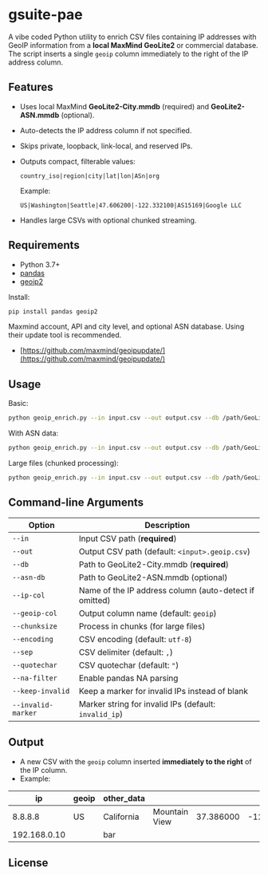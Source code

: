 # gsuite-pae

A vibe coded Python utility to enrich CSV files containing IP addresses with GeoIP information from a **local MaxMind GeoLite2** or commercial database.
The script inserts a single `geoip` column immediately to the right of the IP address column.

## Features

* Uses local MaxMind **GeoLite2-City.mmdb** (required) and **GeoLite2-ASN.mmdb** (optional).
* Auto-detects the IP address column if not specified.
* Skips private, loopback, link-local, and reserved IPs.
* Outputs compact, filterable values:

  ```
  country_iso|region|city|lat|lon|ASn|org
  ```

  Example:

  ```
  US|Washington|Seattle|47.606200|-122.332100|AS15169|Google LLC
  ```
* Handles large CSVs with optional chunked streaming.

## Requirements

* Python 3.7+
* [pandas](https://pandas.pydata.org/)
* [geoip2](https://pypi.org/project/geoip2/)

Install:

```bash
pip install pandas geoip2
```

Maxmind account, API and city level, and optional ASN database. Using their update tool is recommended.
* [https://github.com/maxmind/geoipupdate/](https://github.com/maxmind/geoipupdate/)


## Usage

Basic:

```bash
python geoip_enrich.py --in input.csv --out output.csv --db /path/GeoLite2-City.mmdb --ip-col ip
```

With ASN data:

```bash
python geoip_enrich.py --in input.csv --out output.csv --db /path/GeoLite2-City.mmdb --asn-db /path/GeoLite2-ASN.mmdb --ip-col ip
```

Large files (chunked processing):

```bash
python geoip_enrich.py --in input.csv --out output.csv --db /path/GeoLite2-City.mmdb --ip-col ip --chunksize 50000
```

## Command-line Arguments

| Option             | Description                                            |
| ------------------ | ------------------------------------------------------ |
| `--in`             | Input CSV path (**required**)                          |
| `--out`            | Output CSV path (default: `<input>.geoip.csv`)         |
| `--db`             | Path to GeoLite2-City.mmdb (**required**)              |
| `--asn-db`         | Path to GeoLite2-ASN.mmdb (optional)                   |
| `--ip-col`         | Name of the IP address column (auto-detect if omitted) |
| `--geoip-col`      | Output column name (default: `geoip`)                  |
| `--chunksize`      | Process in chunks (for large files)                    |
| `--encoding`       | CSV encoding (default: `utf-8`)                        |
| `--sep`            | CSV delimiter (default: `,`)                           |
| `--quotechar`      | CSV quotechar (default: `"`)                           |
| `--na-filter`      | Enable pandas NA parsing                               |
| `--keep-invalid`   | Keep a marker for invalid IPs instead of blank         |
| `--invalid-marker` | Marker string for invalid IPs (default: `invalid_ip`)  |

## Output

* A new CSV with the `geoip` column inserted **immediately to the right** of the IP column.
* Example:

| ip           | geoip | other\_data |               |           |             |         |            |     |
| ------------ | ----- | ----------- | ------------- | --------- | ----------- | ------- | ---------- | --- |
| 8.8.8.8      | US    | California  | Mountain View | 37.386000 | -122.083800 | AS15169 | Google LLC | foo |
| 192.168.0.10 |       | bar         |               |           |             |         |            |     |

## License
